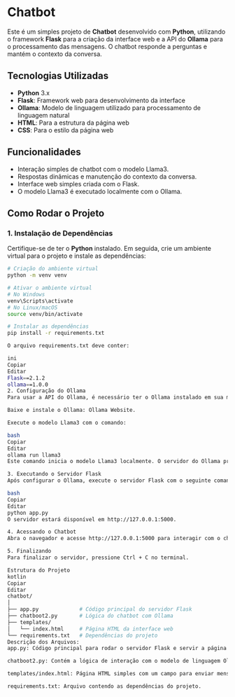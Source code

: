# Chatbot 

Este é um simples projeto de **Chatbot** desenvolvido com **Python**, utilizando o framework **Flask** para a criação da interface web e a API do **Ollama** para o processamento das mensagens. O chatbot responde a perguntas e mantém o contexto da conversa.

## Tecnologias Utilizadas

- **Python** 3.x
- **Flask**: Framework web para desenvolvimento da interface
- **Ollama**: Modelo de linguagem utilizado para processamento de linguagem natural
- **HTML**: Para a estrutura da página web
- **CSS**: Para o estilo da página web

## Funcionalidades

- Interação simples de chatbot com o modelo Llama3.
- Respostas dinâmicas e manutenção do contexto da conversa.
- Interface web simples criada com o Flask.
- O modelo Llama3 é executado localmente com o Ollama.

## Como Rodar o Projeto

### 1. Instalação de Dependências

Certifique-se de ter o **Python** instalado. Em seguida, crie um ambiente virtual para o projeto e instale as dependências:

```bash
# Criação do ambiente virtual
python -m venv venv

# Ativar o ambiente virtual
# No Windows
venv\Scripts\activate
# No Linux/macOS
source venv/bin/activate

# Instalar as dependências
pip install -r requirements.txt

O arquivo requirements.txt deve conter:

ini
Copiar
Editar
Flask==2.1.2
ollama==1.0.0
2. Configuração do Ollama
Para usar a API do Ollama, é necessário ter o Ollama instalado em sua máquina e o modelo Llama3 executando. Para isso, siga os passos:

Baixe e instale o Ollama: Ollama Website.

Execute o modelo Llama3 com o comando:

bash
Copiar
Editar
ollama run llama3
Este comando inicia o modelo Llama3 localmente. O servidor do Ollama precisa estar em execução enquanto o chatbot estiver ativo.

3. Executando o Servidor Flask
Após configurar o Ollama, execute o servidor Flask com o seguinte comando:

bash
Copiar
Editar
python app.py
O servidor estará disponível em http://127.0.0.1:5000.

4. Acessando o Chatbot
Abra o navegador e acesse http://127.0.0.1:5000 para interagir com o chatbot.

5. Finalizando
Para finalizar o servidor, pressione Ctrl + C no terminal.

Estrutura do Projeto
kotlin
Copiar
Editar
chatbot/
│
├── app.py             # Código principal do servidor Flask
├── chatboot2.py       # Lógica do chatbot com Ollama
├── templates/
│   └── index.html     # Página HTML da interface web
└── requirements.txt   # Dependências do projeto
Descrição dos Arquivos:
app.py: Código principal para rodar o servidor Flask e servir a página da web.

chatboot2.py: Contém a lógica de interação com o modelo de linguagem Ollama.

templates/index.html: Página HTML simples com um campo para enviar mensagens para o chatbot.

requirements.txt: Arquivo contendo as dependências do projeto.
